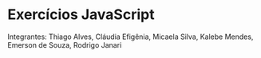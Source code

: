 # Exercícios JavaScript

Integrantes: Thiago Alves, Cláudia Efigênia, Micaela Silva, Kalebe Mendes, Emerson de Souza, Rodrigo Janari
